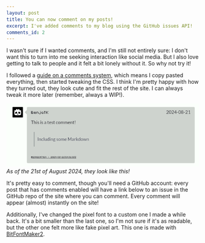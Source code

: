 ```yaml
---
layout: post
title: You can now comment on my posts!
excerpt: I've added comments to my blog using the GitHub issues API!
comments_id: 2
---
```

I wasn't sure if I wanted comments, and I'm still not entirely sure: I don't want this to turn into me seeking interaction like social media. But I also love getting to talk to people and it felt a bit lonely without it. So why not try it! 

I followed a [guide on a comments system](https://aristath.github.io/blog/static-site-comments-using-github-issues-api), which means I copy pasted everything, then started tweaking the CSS. I think I'm pretty happy with how they turned out, they look cute and fit the rest of the site. I can always tweak it more later (remember, always a WIP!).

![alt text](../assets/images/2024-08-21-comments/preview.png)
_As of the 21st of August 2024, they look like this!_

It's pretty easy to comment, though you'll need a GitHub account: every post that has comments enabled will have a link below to an issue in the GitHub repo of the site where you can comment. Every comment will appear (almost) instantly on the site!

Additionally, I've changed the pixel font to a custom one I made a while back. It's a bit smaller than the last one, so I'm not sure if it's as readable, but the other one felt more like fake pixel art. This one is made with [BitFontMaker2](https://www.pentacom.jp/pentacom/bitfontmaker2/).